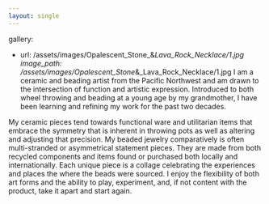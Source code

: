 ```yaml
---
layout: single
---
```

gallery:
  - url: /assets/images/Opalescent_Stone_&_Lava_Rock_Necklace/1.jpg
    image_path: /assets/images/Opalescent_Stone_&_Lava_Rock_Necklace/1.jpg
I am a ceramic and beading artist from the Pacific Northwest and am drawn to the intersection of function and artistic expression.  Introduced to both wheel throwing and beading at a young age by my grandmother, I have been learning and refining my work for the past two decades.  


My ceramic pieces tend towards functional ware and utilitarian items that embrace the symmetry that is inherent in throwing pots as well as altering and adjusting that precision.  My beaded jewelry comparatively is often multi-stranded or asymmetrical statement pieces.  They are made from both recycled components and items found or purchased both locally and internationally.  Each unique piece is a collage celebrating the experiences and places the where the beads were sourced.  I enjoy the flexibility of both art forms and the ability to play, experiment, and, if not content with the product, take it apart and start again.  